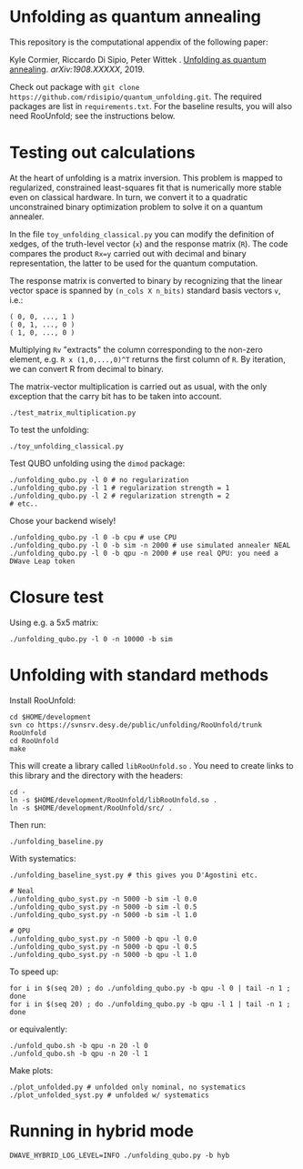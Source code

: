 # Unfolding as quantum annealing

This repository is the computational appendix of the following paper:

Kyle Cormier, Riccardo Di Sipio, Peter Wittek . [Unfolding as quantum annealing](https://arxiv.org/abs/1908.XXXXX). *arXiv:1908.XXXXX*, 2019.

Check out package with `git clone https://github.com/rdisipio/quantum_unfolding.git`. The required packages are list in `requirements.txt`. For the baseline results, you will also need RooUnfold; see the instructions below.

# Testing out calculations
At the heart of unfolding is a matrix inversion. This problem is mapped to regularized, constrained least-squares fit that is numerically more stable even on classical hardware. In turn, we convert it to a quadratic unconstrained binary optimization problem to solve it on a quantum annealer.

In the file `toy_unfolding_classical.py` you can modify the definition of xedges, of the truth-level vector (`x`) and the response matrix (`R`). The code compares the product `Rx=y` carried out with decimal and binary representation, the latter to be used for the quantum computation.

The response matrix is converted to binary by recognizing that the linear vector space is spanned by `(n_cols X n_bits)` standard basis vectors `v`, i.e.:
```
( 0, 0, ..., 1 )
( 0, 1, ..., 0 )
( 1, 0, ..., 0 )
```
Multiplying `Rv` "extracts" the column corresponding to the non-zero element, e.g. `R x (1,0,...,0)^T` returns the first column of `R`. By iteration, we can convert R from decimal to binary.

The matrix-vector multiplication is carried out as usual, with the only exception that the carry bit has to be taken into account. 

```
./test_matrix_multiplication.py
```

To test the unfolding:

```
./toy_unfolding_classical.py
```

Test QUBO unfolding using the `dimod` package:
```
./unfolding_qubo.py -l 0 # no regularization
./unfolding_qubo.py -l 1 # regularization strength = 1
./unfolding_qubo.py -l 2 # regularization strength = 2
# etc..
```

Chose your backend wisely!
```
./unfolding_qubo.py -l 0 -b cpu # use CPU 
./unfolding_qubo.py -l 0 -b sim -n 2000 # use simulated annealer NEAL
./unfolding_qubo.py -l 0 -b qpu -n 2000 # use real QPU: you need a DWave Leap token
```

# Closure test

Using e.g. a 5x5 matrix:
 
```
./unfolding_qubo.py -l 0 -n 10000 -b sim
```

# Unfolding with standard methods

Install RooUnfold:

```
cd $HOME/development
svn co https://svnsrv.desy.de/public/unfolding/RooUnfold/trunk RooUnfold
cd RooUnfold
make
```

This will create a library called ```libRooUnfold.so``` . You need to create
links to this library and the directory with the headers:

```
cd -
ln -s $HOME/development/RooUnfold/libRooUnfold.so .
ln -s $HOME/development/RooUnfold/src/ .
```

Then run:
```
./unfolding_baseline.py
```

With systematics:
```
./unfolding_baseline_syst.py # this gives you D'Agostini etc.

# Neal
./unfolding_qubo_syst.py -n 5000 -b sim -l 0.0
./unfolding_qubo_syst.py -n 5000 -b sim -l 0.5
./unfolding_qubo_syst.py -n 5000 -b sim -l 1.0

# QPU
./unfolding_qubo_syst.py -n 5000 -b qpu -l 0.0
./unfolding_qubo_syst.py -n 5000 -b qpu -l 0.5  
./unfolding_qubo_syst.py -n 5000 -b qpu -l 1.0
```

To speed up:
```
for i in $(seq 20) ; do ./unfolding_qubo.py -b qpu -l 0 | tail -n 1 ; done
for i in $(seq 20) ; do ./unfolding_qubo.py -b qpu -l 1 | tail -n 1 ; done 
```

or equivalently:
```
./unfold_qubo.sh -b qpu -n 20 -l 0
./unfold_qubo.sh -b qpu -n 20 -l 1
```

Make plots:
```
./plot_unfolded.py # unfolded only nominal, no systematics
./plot_unfolded_syst.py # unfolded w/ systematics
```

# Running in hybrid mode

```
DWAVE_HYBRID_LOG_LEVEL=INFO ./unfolding_qubo.py -b hyb
```
